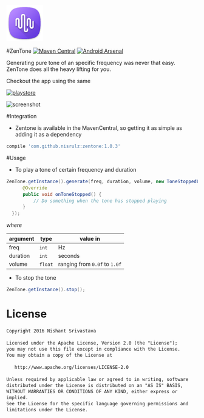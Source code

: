 
![logo](https://github.com/nisrulz/zentone/raw/master/app/src/main/res/mipmap-xhdpi/ic_launcher.png)

#ZenTone    [![Maven Central](https://maven-badges.herokuapp.com/maven-central/com.github.nisrulz/zentone/badge.svg)](https://maven-badges.herokuapp.com/maven-central/com.github.nisrulz/zentone) [![Android Arsenal](https://img.shields.io/badge/Android%20Arsenal-Zentone-green.svg?style=true)](https://android-arsenal.com/details/1/3470)

Generating pure tone of an specific frequency was never that easy.
ZenTone does all the heavy lifting for you.

Checkout the app using the same

[![playstore](https://github.com/nisrulz/zentone/raw/master/img/google-play-store.png)](https://play.google.com/store/apps/details?id=in.excogitation.library_zentone)


![screenshot](https://github.com/nisrulz/zentone/raw/master/img/sc1.webp)


#Integration
- Zentone is available in the MavenCentral, so getting it as simple as adding it as a dependency
```gradle
compile 'com.github.nisrulz:zentone:1.0.3'
```

#Usage
+ To play a tone of certain frequency and duration
```java
ZenTone.getInstance().generate(freq, duration, volume, new ToneStoppedListener() {
      @Override
      public void onToneStopped() {
          // Do something when the tone has stopped playing
      }
  });
```
*where*

|argument|type|value in
|---|---|---|
|freq|`int`|Hz
|duration|`int`|seconds
|volume|`float`|ranging from `0.0f` to `1.0f`


+ To stop the tone
```java
ZenTone.getInstance().stop();
```

License
=======

    Copyright 2016 Nishant Srivastava

    Licensed under the Apache License, Version 2.0 (the "License");
    you may not use this file except in compliance with the License.
    You may obtain a copy of the License at

       http://www.apache.org/licenses/LICENSE-2.0

    Unless required by applicable law or agreed to in writing, software
    distributed under the License is distributed on an "AS IS" BASIS,
    WITHOUT WARRANTIES OR CONDITIONS OF ANY KIND, either express or implied.
    See the License for the specific language governing permissions and
    limitations under the License.
